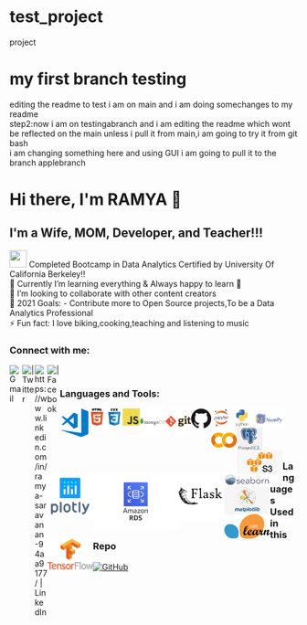 # test_project
project
# my first branch testing 
editing the readme to test
i am on main and i am doing somechanges to my readme </br>
step2:now i am on testingabranch and i am editing the readme which wont be reflected on the main unless i pull it from main,i am going to try it from git bash  </br>
i am changing something here and using GUI i am going to pull it to the branch applebranch 

# Hi there, I'm RAMYA  👋


## I'm a Wife, MOM, Developer, and Teacher!!!
<img src="https://brand.berkeley.edu/wp-content/uploads/2016/10/ucbseal_139_540.png" width="30" height="30" /> Completed Bootcamp in Data Analytics Certified by University Of California Berkeley!! </br>
🌱 Currently I’m learning everything & Always happy to learn 🤣</br>
👯 I’m looking to collaborate with other content creators</br>
🥅 2021 Goals: - Contribute more to Open Source projects,To be a Data Analytics Professional</br>
⚡ Fun fact: I love biking,cooking,teaching and listening to music </br>

### Connect with me:
<!-- [<img align="left" alt=" | Gmail" width="22px" src=""https://cdn.jsdelivr.net/npm/simple-icons@v3/icons/gmail.svg"" />] -->
[<img align="left" alt="Gmail" width="22px" src="https://cdn.jsdelivr.net/npm/simple-icons@v3/icons/gmail.svg" />](https://mail.google.com/mail/?view=cm&fs=1&to=manivannan.ramya@gmail.com&su=SUBJECT&body=BODY&bcc=ramyamanivannan107@gmail.com)
[<img align="left" alt=" | Twitter" width="22px" src="https://cdn.jsdelivr.net/npm/simple-icons@v3/icons/twitter.svg" />](https://twitter.com/home)
[<img align="left" alt="https://www.linkedin.com/in/ramya-saravanan-94aa9177/ | LinkedIn" width="22px" src="https://cdn.jsdelivr.net/npm/simple-icons@v3/icons/linkedin.svg" />](https://www.linkedin.com/in/ramya-saravanan-94aa9177/)
[<img align="left" alt=" | Facebook" width="22px" src="https://cdn.jsdelivr.net/npm/simple-icons@v3/icons/facebook.svg" />](https://www.facebook.com/)
<br />

### Languages and Tools:

[<img align="left" alt="Visual Studio Code" width="50px" src="https://raw.githubusercontent.com/github/explore/80688e429a7d4ef2fca1e82350fe8e3517d3494d/topics/visual-studio-code/visual-studio-code.png" />](https://code.visualstudio.com/)
[<img align="left" alt="HTML5" width="30px" src="https://raw.githubusercontent.com/github/explore/80688e429a7d4ef2fca1e82350fe8e3517d3494d/topics/html/html.png" />](https://html.com/tags/header/)
[<img align="left" alt="CSS3" width="30px" src="https://raw.githubusercontent.com/github/explore/80688e429a7d4ef2fca1e82350fe8e3517d3494d/topics/css/css.png" />](https://developer.mozilla.org/en-US/docs/Web/CSS)
[<img align="left" alt="JavaScript" width="30px" src="https://raw.githubusercontent.com/github/explore/80688e429a7d4ef2fca1e82350fe8e3517d3494d/topics/javascript/javascript.png" />](https://www.javascript.com/)
[<img align="left" alt="MongoDB" width="45px" src="https://raw.githubusercontent.com/github/explore/80688e429a7d4ef2fca1e82350fe8e3517d3494d/topics/mongodb/mongodb.png" />](https://www.mongodb.com/)
[<img align="left" alt="Git" width="45px" src="https://raw.githubusercontent.com/github/explore/80688e429a7d4ef2fca1e82350fe8e3517d3494d/topics/git/git.png" />](https://git-scm.com/)
[<img align="left" alt="GitHub" width="35px" src="https://raw.githubusercontent.com/github/explore/78df643247d429f6cc873026c0622819ad797942/topics/github/github.png" />](https://github.com/)
[<img align="left" alt="GitHub" width="130px" src="https://github.com/ramyasnl/Ztest_project/blob/main/jupyter_python_numpy.width-808%20(2).png" />](https://jupyter.org/)
[<img align="left" alt="GitHub" width="45px" src="https://github.com/ramyasnl/Ztest_project/blob/main/colab.png" />](https://research.google.com/colaboratory/)
[<img align="left" alt="GitHub" width="45px" src="https://github.com/ramyasnl/Ztest_project/blob/main/postgres.png" />](https://www.postgresql.org/)<br />
<br />
[<img align="left" alt="GitHub" width="80px" src="https://github.com/ramyasnl/Ztest_project/blob/main/s3.png" />](https://aws.amazon.com/s3/)
[<img align="left" alt="GitHub" width="80px" src="https://github.com/ramyasnl/Ztest_project/blob/main/plotlyM.png" />](https://plotly.com/dash/)
[<img align="left" alt="GitHub" width="150px" src="https://github.com/ramyasnl/Ztest_project/blob/main/rds.png" />](https://aws.amazon.com/rds/)
[<img align="left" alt="GitHub" width="80px" src="https://github.com/ramyasnl/Ztest_project/blob/main/flask.png" />](https://flask.palletsprojects.com/)
[<img align="left" alt="GitHub" width="80px" src="https://github.com/ramyasnl/Ztest_project/blob/main/seaborn.png" />](http://seaborn.pydata.org/introduction.html)
[<img align="left" alt="GitHub" width="80px" src="https://github.com/ramyasnl/Ztest_project/blob/main/matplotlib.jfif" />](https://matplotlib.org/)
[<img align="left" alt="GitHub" width="80px" src="https://github.com/ramyasnl/Ztest_project/blob/main/scikit.png" />](http://scikit-learn.org/stable/tutorial/basic/tutorial.html)
[<img align="left" alt="GitHub" width="80px" src="https://github.com/ramyasnl/Ztest_project/blob/main/tensorflow.png" />](https://www.tensorflow.org/resources/learn-ml)
</br>
</br>

### Languages Used in this Repo <br/> 



[<img align="center" alt="GitHub" width="350px" src="https://github-readme-stats.vercel.app/api/top-langs/?username=ramyasnl&layout=compact"/>](https://github.com/ramyasnl/github-readme-stats)
